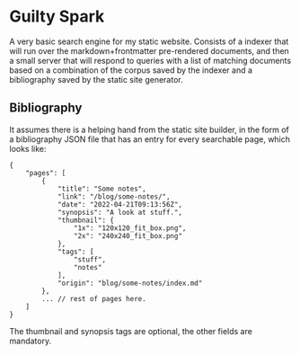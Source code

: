 # Guilty Spark

A very basic search engine for my static website. Consists of a indexer that will run over the markdown+frontmatter pre-rendered documents, and then a small server that will respond to queries with a list of matching documents based on a combination of the corpus saved by the indexer and a bibliography saved by the static site generator.

## Bibliography

It assumes there is a helping hand from the static site builder, in the form of a bibliography JSON file that has an entry for every searchable page, which looks like:

```
{
	"pages": [
		{
  			"title": "Some notes",
  			"link": "/blog/some-notes/",
  			"date": "2022-04-21T09:13:56Z",
  			"synopsis": "A look at stuff.",
  			"thumbnail": {
				"1x": "120x120_fit_box.png",
				"2x": "240x240_fit_box.png"
  			},
  			"tags": [
				"stuff",
				"notes"
  			],
  			"origin": "blog/some-notes/index.md"
		},
		... // rest of pages here.
	]
}
```

The thumbnail and synopsis tags are optional, the other fields are mandatory.
